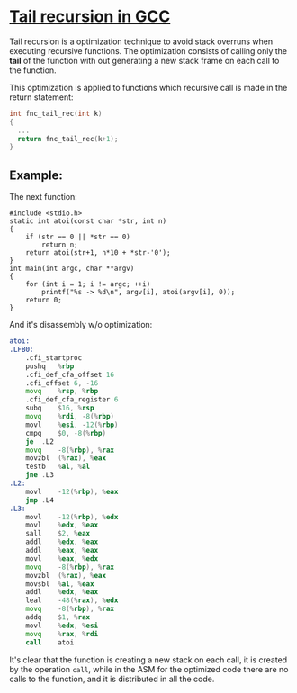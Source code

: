 # [Tail recursion in GCC](https://stackoverflow.com/questions/490324/how-do-i-check-if-gcc-is-performing-tail-recursion-optimization)

Tail recursion is a optimization technique to avoid stack overruns
when executing recursive functions. The optimization consists of 
calling only the __tail__ of the function with out generating a 
new stack frame on each call to the function.

This optimization is applied to functions which recursive call is
made in the return statement:

```c
int fnc_tail_rec(int k)
{
  ...
  return fnc_tail_rec(k+1);
}
```

## Example:

The next function:


```
#include <stdio.h>
static int atoi(const char *str, int n)
{
    if (str == 0 || *str == 0)
        return n;
    return atoi(str+1, n*10 + *str-'0');
}
int main(int argc, char **argv)
{
    for (int i = 1; i != argc; ++i)
        printf("%s -> %d\n", argv[i], atoi(argv[i], 0));
    return 0;
}
```

And it's disassembly w/o optimization:
```asm
atoi:
.LFB0:
	.cfi_startproc
	pushq	%rbp
	.cfi_def_cfa_offset 16
	.cfi_offset 6, -16
	movq	%rsp, %rbp
	.cfi_def_cfa_register 6
	subq	$16, %rsp
	movq	%rdi, -8(%rbp)
	movl	%esi, -12(%rbp)
	cmpq	$0, -8(%rbp)
	je	.L2
	movq	-8(%rbp), %rax
	movzbl	(%rax), %eax
	testb	%al, %al
	jne	.L3
.L2:
	movl	-12(%rbp), %eax
	jmp	.L4
.L3:
	movl	-12(%rbp), %edx
	movl	%edx, %eax
	sall	$2, %eax
	addl	%edx, %eax
	addl	%eax, %eax
	movl	%eax, %edx
	movq	-8(%rbp), %rax
	movzbl	(%rax), %eax
	movsbl	%al, %eax
	addl	%edx, %eax
	leal	-48(%rax), %edx
	movq	-8(%rbp), %rax
	addq	$1, %rax
	movl	%edx, %esi
	movq	%rax, %rdi
	call	atoi
```
It's clear that the function is creating a new stack on each call, it is 
created by the operation `call`, while in the ASM for the optimized code
there are no calls to the function, and it is distributed in all the 
code.
